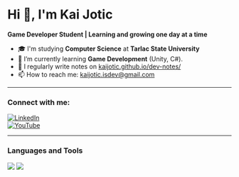 # Hi 👋, I'm Kai Jotic

**Game Developer Student | Learning and growing one day at a time**

- 🎓 I'm studying **Computer Science** at **Tarlac State University**  
- 🌱 I’m currently learning **Game Development** (Unity, C#).  
- 📝 I regularly write notes on [kaijotic.github.io/dev-notes/](https://kaijotic.github.io/dev-notes/)  
- 📫 How to reach me: [kaijotic.isdev@gmail.com](mailto:kaijotic.isdev@gmail.com)

---

### Connect with me:
[![LinkedIn](https://img.shields.io/badge/LinkedIn-%230077B5.svg?style=flat&logo=linkedin&logoColor=white)](https://www.linkedin.com/in/kyllo-jotic-739298342/)  
[![YouTube](https://img.shields.io/badge/YouTube-%23FF0000.svg?style=flat&logo=youtube&logoColor=white)](https://www.youtube.com/@Tenkuudev)

---

### Languages and Tools
<p align="left">
  <img src="https://img.shields.io/badge/C%23-%23239120.svg?style=flat&logo=c-sharp&logoColor=white" />
  <img src="https://img.shields.io/badge/Unity-%23000000.svg?style=flat&logo=unity&logoColor=white" />
</p>

